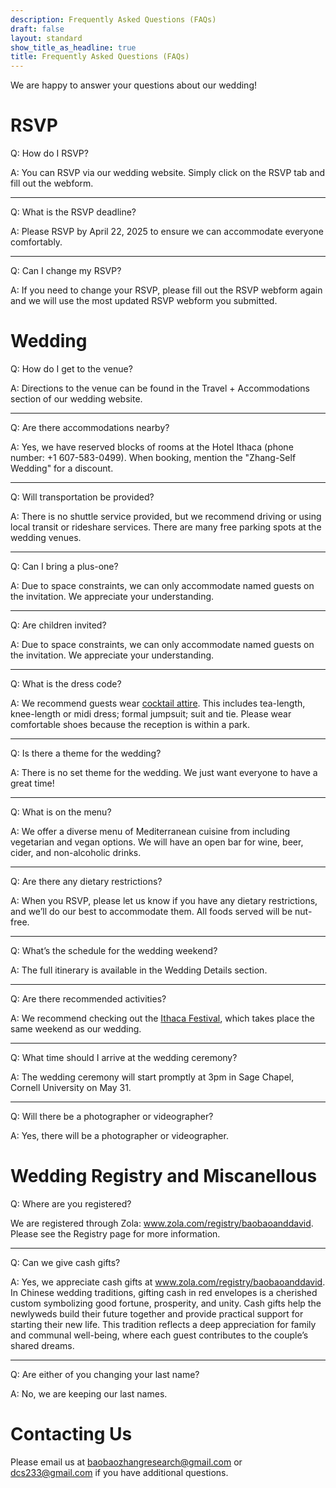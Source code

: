 ```yaml
---
description: Frequently Asked Questions (FAQs)
draft: false
layout: standard
show_title_as_headline: true
title: Frequently Asked Questions (FAQs)
---
```


We are happy to answer your questions about our wedding!

# RSVP

Q: How do I RSVP?

A: You can RSVP via our wedding website. Simply click on the RSVP tab and fill out the webform.

-----------

Q: What is the RSVP deadline?

A: Please RSVP by April 22, 2025 to ensure we can accommodate everyone comfortably.

-----------

Q: Can I change my RSVP?

A: If you need to change your RSVP, please fill out the RSVP webform again and we will use the most updated RSVP webform you submitted.

# Wedding

Q: How do I get to the venue?

A: Directions to the venue can be found in the Travel + Accommodations section of our wedding website. 

-----------

Q: Are there accommodations nearby?

A: Yes, we have reserved blocks of rooms at the Hotel Ithaca (phone number: +1 607-583-0499). When booking, mention the "Zhang-Self Wedding" for a discount.

-----------

Q: Will transportation be provided?

A: There is no shuttle service provided, but we recommend driving or using local transit or rideshare services. There are many free parking spots at the wedding venues.

-----------

Q: Can I bring a plus-one?

A: Due to space constraints, we can only accommodate named guests on the invitation. We appreciate your understanding.

-----------

Q: Are children invited?

A: Due to space constraints, we can only accommodate named guests on the invitation. We appreciate your understanding.

-----------

Q: What is the dress code?

A: We recommend guests wear [cocktail attire](https://www.theknot.com/content/cocktail-wedding-attire). This includes tea-length, knee-length or midi dress; formal jumpsuit; suit and tie. Please wear comfortable shoes because the reception is within a park.

-----------

Q: Is there a theme for the wedding?

A: There is no set theme for the wedding. We just want everyone to have a great time!

-----------

Q: What is on the menu?

A: We offer a diverse menu of Mediterranean cuisine from including vegetarian and vegan options. We will have an open bar for wine, beer, cider, and non-alcoholic drinks.

-----------

Q: Are there any dietary restrictions?

A: When you RSVP, please let us know if you have any dietary restrictions, and we’ll do our best to accommodate them. All foods served will be nut-free.

-----------

Q: What’s the schedule for the wedding weekend?

A: The full itinerary is available in the Wedding Details section.

-----------

Q: Are there recommended activities?

A: We recommend checking out the [Ithaca Festival](https://ithacafestival.org/), which takes place the same weekend as our wedding.

-----------

Q: What time should I arrive at the wedding ceremony?

A: The wedding ceremony will start promptly at 3pm in Sage Chapel, Cornell University on May 31.

-----------

Q: Will there be a photographer or videographer?

A: Yes, there will be a photographer or videographer. 

# Wedding Registry and Miscanellous 

Q: Where are you registered?

We are registered through Zola: www.zola.com/registry/baobaoanddavid. Please see the Registry page for more information.

-----------

Q: Can we give cash gifts?

A: Yes, we appreciate cash gifts at www.zola.com/registry/baobaoanddavid. In Chinese wedding traditions, gifting cash in red envelopes is a cherished custom symbolizing good fortune, prosperity, and unity. Cash gifts help the newlyweds build their future together and provide practical support for starting their new life. This tradition reflects a deep appreciation for family and communal well-being, where each guest contributes to the couple’s shared dreams.

-----------

Q: Are either of you changing your last name?

A: No, we are keeping our last names. 

# Contacting Us

Please email us at baobaozhangresearch@gmail.com or dcs233@gmail.com if you have additional questions.

